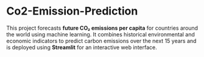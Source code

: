 # Co2-Emission-Prediction
This project forecasts **future CO₂ emissions per capita** for countries around the world using machine learning. It combines historical environmental and economic indicators to predict carbon emissions over the next 15 years and is deployed using **Streamlit** for an interactive web interface.
